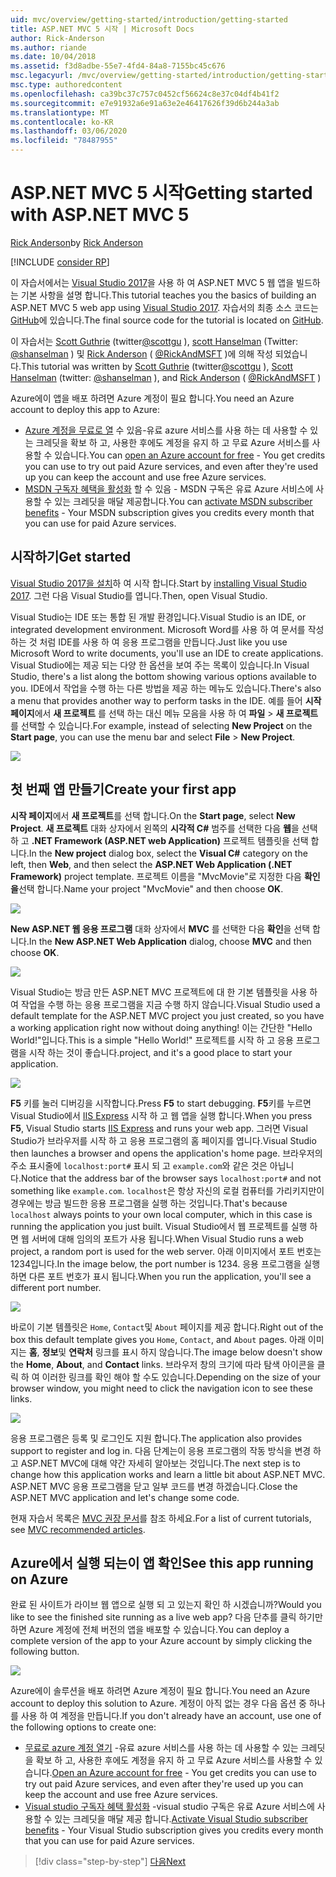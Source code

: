```yaml
---
uid: mvc/overview/getting-started/introduction/getting-started
title: ASP.NET MVC 5 시작 | Microsoft Docs
author: Rick-Anderson
ms.author: riande
ms.date: 10/04/2018
ms.assetid: f3d8adbe-55e7-4fd4-84a8-7155bc45c676
msc.legacyurl: /mvc/overview/getting-started/introduction/getting-started
msc.type: authoredcontent
ms.openlocfilehash: ca39bc37c757c0452cf56624c8e37c04df4b41f2
ms.sourcegitcommit: e7e91932a6e91a63e2e46417626f39d6b244a3ab
ms.translationtype: MT
ms.contentlocale: ko-KR
ms.lasthandoff: 03/06/2020
ms.locfileid: "78487955"
---
```

# <a name="getting-started-with-aspnet-mvc-5"></a><span data-ttu-id="9b940-102">ASP.NET MVC 5 시작</span><span class="sxs-lookup"><span data-stu-id="9b940-102">Getting started with ASP.NET MVC 5</span></span>

<span data-ttu-id="9b940-103">[Rick Anderson](https://twitter.com/RickAndMSFT)</span><span class="sxs-lookup"><span data-stu-id="9b940-103">by [Rick Anderson](https://twitter.com/RickAndMSFT)</span></span>

[!INCLUDE [consider RP](../../../../includes/razor.md)]

<span data-ttu-id="9b940-104">이 자습서에서는 [Visual Studio 2017](https://visualstudio.microsoft.com/downloads/?utm_medium=microsoft&utm_source=docs.microsoft.com&utm_campaign=button+cta&utm_content=download+vs2017)을 사용 하 여 ASP.NET MVC 5 웹 앱을 빌드하는 기본 사항을 설명 합니다.</span><span class="sxs-lookup"><span data-stu-id="9b940-104">This tutorial teaches you the basics of building an ASP.NET MVC 5 web app using [Visual Studio 2017](https://visualstudio.microsoft.com/downloads/?utm_medium=microsoft&utm_source=docs.microsoft.com&utm_campaign=button+cta&utm_content=download+vs2017).</span></span> <span data-ttu-id="9b940-105">자습서의 최종 소스 코드는 [GitHub](https://github.com/dotnet/AspNetDocs/tree/master/aspnet/mvc/overview/getting-started/introduction/sample/MvcMovie/MvcMovie)에 있습니다.</span><span class="sxs-lookup"><span data-stu-id="9b940-105">The final source code for the tutorial is located on [GitHub](https://github.com/dotnet/AspNetDocs/tree/master/aspnet/mvc/overview/getting-started/introduction/sample/MvcMovie/MvcMovie).</span></span>

<span data-ttu-id="9b940-106">이 자습서는 [Scott Guthrie](https://weblogs.asp.net/scottgu/) (twitter[@scottgu](https://twitter.com/scottgu) ), [scott Hanselman](http://www.hanselman.com/blog/) (Twitter: [@shanselman](https://twitter.com/shanselman) ) 및 [Rick Anderson](https://twitter.com/RickAndMSFT) ( [@RickAndMSFT](https://twitter.com/#!/RickAndMSFT) )에 의해 작성 되었습니다.</span><span class="sxs-lookup"><span data-stu-id="9b940-106">This tutorial was written by [Scott Guthrie](https://weblogs.asp.net/scottgu/) (twitter[@scottgu](https://twitter.com/scottgu) ), [Scott Hanselman](http://www.hanselman.com/blog/) (twitter: [@shanselman](https://twitter.com/shanselman) ), and [Rick Anderson](https://twitter.com/RickAndMSFT) ( [@RickAndMSFT](https://twitter.com/#!/RickAndMSFT) )</span></span>

<span data-ttu-id="9b940-107">Azure에이 앱을 배포 하려면 Azure 계정이 필요 합니다.</span><span class="sxs-lookup"><span data-stu-id="9b940-107">You need an Azure account to deploy this app to Azure:</span></span>

- <span data-ttu-id="9b940-108">[Azure 계정을 무료로 열](https://azure.microsoft.com/pricing/free-trial/?WT.mc_id=A443DD604) 수 있음-유료 azure 서비스를 사용 하는 데 사용할 수 있는 크레딧을 확보 하 고, 사용한 후에도 계정을 유지 하 고 무료 Azure 서비스를 사용할 수 있습니다.</span><span class="sxs-lookup"><span data-stu-id="9b940-108">You can [open an Azure account for free](https://azure.microsoft.com/pricing/free-trial/?WT.mc_id=A443DD604) - You get credits you can use to try out paid Azure services, and even after they're used up you can keep the account and use free Azure services.</span></span>
- <span data-ttu-id="9b940-109">[MSDN 구독자 혜택을 활성화](https://azure.microsoft.com/pricing/member-offers/msdn-benefits-details/?WT.mc_id=A443DD604) 할 수 있음 - MSDN 구독은 유료 Azure 서비스에 사용할 수 있는 크레딧을 매달 제공합니다.</span><span class="sxs-lookup"><span data-stu-id="9b940-109">You can [activate MSDN subscriber benefits](https://azure.microsoft.com/pricing/member-offers/msdn-benefits-details/?WT.mc_id=A443DD604) - Your MSDN subscription gives you credits every month that you can use for paid Azure services.</span></span>

## <a name="get-started"></a><span data-ttu-id="9b940-110">시작하기</span><span class="sxs-lookup"><span data-stu-id="9b940-110">Get started</span></span>

<span data-ttu-id="9b940-111">[Visual Studio 2017을 설치](https://visualstudio.microsoft.com/downloads/?utm_medium=microsoft&utm_source=docs.microsoft.com&utm_campaign=button+cta&utm_content=download+vs2017)하 여 시작 합니다.</span><span class="sxs-lookup"><span data-stu-id="9b940-111">Start by [installing Visual Studio 2017](https://visualstudio.microsoft.com/downloads/?utm_medium=microsoft&utm_source=docs.microsoft.com&utm_campaign=button+cta&utm_content=download+vs2017).</span></span> <span data-ttu-id="9b940-112">그런 다음 Visual Studio를 엽니다.</span><span class="sxs-lookup"><span data-stu-id="9b940-112">Then, open Visual Studio.</span></span>

<span data-ttu-id="9b940-113">Visual Studio는 IDE 또는 통합 된 개발 환경입니다.</span><span class="sxs-lookup"><span data-stu-id="9b940-113">Visual Studio is an IDE, or integrated development environment.</span></span> <span data-ttu-id="9b940-114">Microsoft Word를 사용 하 여 문서를 작성 하는 것 처럼 IDE를 사용 하 여 응용 프로그램을 만듭니다.</span><span class="sxs-lookup"><span data-stu-id="9b940-114">Just like you use Microsoft Word to write documents, you'll use an IDE to create applications.</span></span> <span data-ttu-id="9b940-115">Visual Studio에는 제공 되는 다양 한 옵션을 보여 주는 목록이 있습니다.</span><span class="sxs-lookup"><span data-stu-id="9b940-115">In Visual Studio, there's a list along the bottom showing various options available to you.</span></span> <span data-ttu-id="9b940-116">IDE에서 작업을 수행 하는 다른 방법을 제공 하는 메뉴도 있습니다.</span><span class="sxs-lookup"><span data-stu-id="9b940-116">There's also a menu that provides another way to perform tasks in the IDE.</span></span> <span data-ttu-id="9b940-117">예를 들어 **시작 페이지**에서 **새 프로젝트** 를 선택 하는 대신 메뉴 모음을 사용 하 여 **파일** > **새 프로젝트**를 선택할 수 있습니다.</span><span class="sxs-lookup"><span data-stu-id="9b940-117">For example, instead of selecting **New Project** on the **Start page**, you can use the menu bar and select **File** > **New Project**.</span></span>

![](getting-started/_static/image1.png)

## <a name="create-your-first-app"></a><span data-ttu-id="9b940-118">첫 번째 앱 만들기</span><span class="sxs-lookup"><span data-stu-id="9b940-118">Create your first app</span></span>

<span data-ttu-id="9b940-119">**시작 페이지**에서 **새 프로젝트**를 선택 합니다.</span><span class="sxs-lookup"><span data-stu-id="9b940-119">On the **Start page**, select **New Project**.</span></span> <span data-ttu-id="9b940-120">**새 프로젝트** 대화 상자에서 왼쪽의 **시각적 C#**  범주를 선택한 다음 **웹**을 선택 하 고 **.NET Framework (ASP.NET web Application)** 프로젝트 템플릿을 선택 합니다.</span><span class="sxs-lookup"><span data-stu-id="9b940-120">In the **New project** dialog box, select the **Visual C#** category on the left, then **Web**, and then select the **ASP.NET Web Application (.NET Framework)** project template.</span></span> <span data-ttu-id="9b940-121">프로젝트 이름을 "MvcMovie"로 지정한 다음 **확인을**선택 합니다.</span><span class="sxs-lookup"><span data-stu-id="9b940-121">Name your project "MvcMovie" and then choose **OK**.</span></span>

![](getting-started/_static/image2.png)

<span data-ttu-id="9b940-122">**New ASP.NET 웹 응용 프로그램** 대화 상자에서 **MVC** 를 선택한 다음 **확인**을 선택 합니다.</span><span class="sxs-lookup"><span data-stu-id="9b940-122">In the **New ASP.NET Web Application** dialog, choose **MVC** and then choose **OK**.</span></span>

![](getting-started/_static/image3.png)

<span data-ttu-id="9b940-123">Visual Studio는 방금 만든 ASP.NET MVC 프로젝트에 대 한 기본 템플릿을 사용 하 여 작업을 수행 하는 응용 프로그램을 지금 수행 하지 않습니다.</span><span class="sxs-lookup"><span data-stu-id="9b940-123">Visual Studio used a default template for the ASP.NET MVC project you just created, so you have a working application right now without doing anything!</span></span> <span data-ttu-id="9b940-124">이는 간단한 "Hello World!"입니다.</span><span class="sxs-lookup"><span data-stu-id="9b940-124">This is a simple "Hello World!"</span></span> <span data-ttu-id="9b940-125">프로젝트를 시작 하 고 응용 프로그램을 시작 하는 것이 좋습니다.</span><span class="sxs-lookup"><span data-stu-id="9b940-125">project, and it's a good place to start your application.</span></span>

![](getting-started/_static/image4.png)

<span data-ttu-id="9b940-126">**F5** 키를 눌러 디버깅을 시작합니다.</span><span class="sxs-lookup"><span data-stu-id="9b940-126">Press **F5** to start debugging.</span></span> <span data-ttu-id="9b940-127">**F5**키를 누르면 Visual Studio에서 [IIS Express](/iis/extensions/introduction-to-iis-express/iis-express-overview) 시작 하 고 웹 앱을 실행 합니다.</span><span class="sxs-lookup"><span data-stu-id="9b940-127">When you press **F5**, Visual Studio starts [IIS Express](/iis/extensions/introduction-to-iis-express/iis-express-overview) and runs your web app.</span></span> <span data-ttu-id="9b940-128">그러면 Visual Studio가 브라우저를 시작 하 고 응용 프로그램의 홈 페이지를 엽니다.</span><span class="sxs-lookup"><span data-stu-id="9b940-128">Visual Studio then launches a browser and opens the application's home page.</span></span> <span data-ttu-id="9b940-129">브라우저의 주소 표시줄에 `localhost:port#` 표시 되 고 `example.com`와 같은 것은 아닙니다.</span><span class="sxs-lookup"><span data-stu-id="9b940-129">Notice that the address bar of the browser says `localhost:port#` and not something like `example.com`.</span></span> <span data-ttu-id="9b940-130">`localhost`은 항상 자신의 로컬 컴퓨터를 가리키지만이 경우에는 방금 빌드한 응용 프로그램을 실행 하는 것입니다.</span><span class="sxs-lookup"><span data-stu-id="9b940-130">That's because `localhost` always points to your own local computer, which in this case is running the application you just built.</span></span> <span data-ttu-id="9b940-131">Visual Studio에서 웹 프로젝트를 실행 하면 웹 서버에 대해 임의의 포트가 사용 됩니다.</span><span class="sxs-lookup"><span data-stu-id="9b940-131">When Visual Studio runs a web project, a random port is used for the web server.</span></span> <span data-ttu-id="9b940-132">아래 이미지에서 포트 번호는 1234입니다.</span><span class="sxs-lookup"><span data-stu-id="9b940-132">In the image below, the port number is 1234.</span></span> <span data-ttu-id="9b940-133">응용 프로그램을 실행 하면 다른 포트 번호가 표시 됩니다.</span><span class="sxs-lookup"><span data-stu-id="9b940-133">When you run the application, you'll see a different port number.</span></span>

![](getting-started/_static/image5.png)

<span data-ttu-id="9b940-134">바로이 기본 템플릿은 `Home`, `Contact`및 `About` 페이지를 제공 합니다.</span><span class="sxs-lookup"><span data-stu-id="9b940-134">Right out of the box this default template gives you `Home`, `Contact`, and `About` pages.</span></span> <span data-ttu-id="9b940-135">아래 이미지는 **홈**, **정보**및 **연락처** 링크를 표시 하지 않습니다.</span><span class="sxs-lookup"><span data-stu-id="9b940-135">The image below doesn't show the **Home**, **About**, and **Contact** links.</span></span> <span data-ttu-id="9b940-136">브라우저 창의 크기에 따라 탐색 아이콘을 클릭 하 여 이러한 링크를 확인 해야 할 수도 있습니다.</span><span class="sxs-lookup"><span data-stu-id="9b940-136">Depending on the size of your browser window, you might need to click the navigation icon to see these links.</span></span>

![](getting-started/_static/image6.png)

<span data-ttu-id="9b940-137">응용 프로그램은 등록 및 로그인도 지원 합니다.</span><span class="sxs-lookup"><span data-stu-id="9b940-137">The application also provides support to register and log in.</span></span> <span data-ttu-id="9b940-138">다음 단계는이 응용 프로그램의 작동 방식을 변경 하 고 ASP.NET MVC에 대해 약간 자세히 알아보는 것입니다.</span><span class="sxs-lookup"><span data-stu-id="9b940-138">The next step is to change how this application works and learn a little bit about ASP.NET MVC.</span></span> <span data-ttu-id="9b940-139">ASP.NET MVC 응용 프로그램을 닫고 일부 코드를 변경 하겠습니다.</span><span class="sxs-lookup"><span data-stu-id="9b940-139">Close the ASP.NET MVC application and let's change some code.</span></span>

<span data-ttu-id="9b940-140">현재 자습서 목록은 [MVC 권장 문서](../mvc-learning-sequence.md)를 참조 하세요.</span><span class="sxs-lookup"><span data-stu-id="9b940-140">For a list of current tutorials, see [MVC recommended articles](../mvc-learning-sequence.md).</span></span>

## <a name="see-this-app-running-on-azure"></a><span data-ttu-id="9b940-141">Azure에서 실행 되는이 앱 확인</span><span class="sxs-lookup"><span data-stu-id="9b940-141">See this app running on Azure</span></span>

<span data-ttu-id="9b940-142">완료 된 사이트가 라이브 웹 앱으로 실행 되 고 있는지 확인 하 시겠습니까?</span><span class="sxs-lookup"><span data-stu-id="9b940-142">Would you like to see the finished site running as a live web app?</span></span> <span data-ttu-id="9b940-143">다음 단추를 클릭 하기만 하면 Azure 계정에 전체 버전의 앱을 배포할 수 있습니다.</span><span class="sxs-lookup"><span data-stu-id="9b940-143">You can deploy a complete version of the app to your Azure account by simply clicking the following button.</span></span>

[![](https://azuredeploy.net/deploybutton.png)](https://azuredeploy.net/?repository=https://github.com/dotnet/AspNetDocs/tree/master/aspnet/mvc/overview/getting-started/introduction/sample/MvcMovie&amp;WT.mc_id=deploy_azure_aspnet)

<span data-ttu-id="9b940-144">Azure에이 솔루션을 배포 하려면 Azure 계정이 필요 합니다.</span><span class="sxs-lookup"><span data-stu-id="9b940-144">You need an Azure account to deploy this solution to Azure.</span></span> <span data-ttu-id="9b940-145">계정이 아직 없는 경우 다음 옵션 중 하나를 사용 하 여 계정을 만듭니다.</span><span class="sxs-lookup"><span data-stu-id="9b940-145">If you don't already have an account, use one of the following options to create one:</span></span>

- <span data-ttu-id="9b940-146">[무료로 azure 계정 열기](https://azure.microsoft.com/pricing/free-trial/?WT.mc_id=A443DD604) -유료 azure 서비스를 사용 하는 데 사용할 수 있는 크레딧을 확보 하 고, 사용한 후에도 계정을 유지 하 고 무료 Azure 서비스를 사용할 수 있습니다.</span><span class="sxs-lookup"><span data-stu-id="9b940-146">[Open an Azure account for free](https://azure.microsoft.com/pricing/free-trial/?WT.mc_id=A443DD604) - You get credits you can use to try out paid Azure services, and even after they're used up you can keep the account and use free Azure services.</span></span>
- <span data-ttu-id="9b940-147">[Visual studio 구독자 혜택 활성화](https://azure.microsoft.com/pricing/member-offers/credit-for-visual-studio-subscribers) -visual studio 구독은 유료 Azure 서비스에 사용할 수 있는 크레딧을 매달 제공 합니다.</span><span class="sxs-lookup"><span data-stu-id="9b940-147">[Activate Visual Studio subscriber benefits](https://azure.microsoft.com/pricing/member-offers/credit-for-visual-studio-subscribers) - Your Visual Studio subscription gives you credits every month that you can use for paid Azure services.</span></span>

> [!div class="step-by-step"]
> [<span data-ttu-id="9b940-148">다음</span><span class="sxs-lookup"><span data-stu-id="9b940-148">Next</span></span>](adding-a-controller.md)
